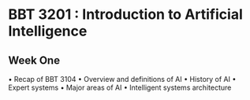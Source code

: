 # BBT 3201 : Introduction to Artificial Intelligence

## Week One
•	Recap of BBT 3104
•	Overview and definitions of AI
•	History of AI
•	Expert systems
•	Major areas of AI
•	Intelligent systems architecture
